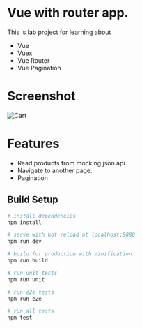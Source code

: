 # Vue with router app.

This is lab project for learning about
- Vue
- Vuex
- Vue Router
- Vue Pagination

# Screenshot
![Cart](http://i.imgur.com/HDqivN2.png)

# Features
- Read products from mocking json api.
- Navigate to another page.
- Pagination

## Build Setup

``` bash
# install dependencies
npm install

# serve with hot reload at localhost:8080
npm run dev

# build for production with minification
npm run build

# run unit tests
npm run unit

# run e2e tests
npm run e2e

# run all tests
npm test
```
